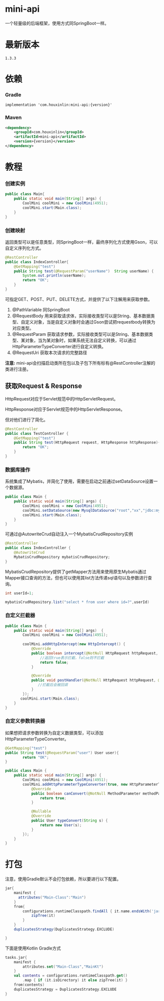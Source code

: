 # mini-api
 一个轻量级的后端框架，使用方式同SpringBoot一样。
 
# 最新版本
```text
1.3.3
```
# 依赖
### Gradle
```xml
implementation 'com.houxinlin:mini-api:{version}'
```
### Maven
```xml
<dependency>
    <groupId>com.houxinlin</groupId>
    <artifactId>mini-api</artifactId>
    <version>{version}</version>
</dependency>
```

# 教程
### 创建实例
```java
public class Main{
    public static void main(String[] args) {
        CoolMini coolMini = new CoolMini(4951);
        coolMini.start(Main.class);
    }
}
```

### 创建映射
返回类型可以是任意类型，同SpringBoot一样，最终序列化方式使用Gson，可以自定义序列化方式。
```java
@RestController
public class IndexController{
    @GetMapping("test")
    public String test(@RequestParam("userName")  String userName) {
        System.out.println(userName);
        return "OK";
    }
}
```
可指定GET、POST、PUT、DELETE方式，并提供了以下注解用来获取参数。
1. @PathVariable 同SpringBoot
2. @RequestBody 用来获取请求体，实际接收类型可以是String、基本数据类型、自定义对象，当是自定义对象时会通过Gson尝试把requestbody转换为对应类型。
3. @RequestParam 获取请求参数，实际接收类型可以是String、基本数据类型、某对象，当为某对象时，如果系统无法自定义转换，可以通过HttpParameterTypeConverter进行自定义转换。
4. @RequestUri 获取本次请求的完整路径

**注意:** mini-api会扫描启动类所在包以及子包下所有标有@RestController注解的类进行注册。
## 获取Request & Response
HttpRequest对应于Servlet规范中的HttpServletRequest。

HttpResponse对应于Servlet规范中的HttpServletResponse。

但对他们进行了简化。
```java
@RestController
public class TestController {
    @GetMapping("test")
    public String test(HttpRequest request, HttpResponse httpResponse){
        return "OK";
    }
}
```
### 数据库操作
系统集成了Mybatis，并简化了使用，需要在启动之前通过setDataSource设置一个数据源。
```java
public class Main {
    public static void main(String[] args) {
        CoolMini coolMini = new CoolMini(4951);
        coolMini.setDataSource(new MysqlDataSource("root","xx","jdbc:mysql://xxx:3306/name"));
        coolMini.start(Main.class);
    }
}
```
可通过@AutowriteCrud自动注入一个MybatisCrudRepository实例
```java
@RestController
public class IndexController {
    @AutowriteCrud
    MybatisCrudRepository mybatisCrudRepository;
}
```
MybatisCrudRepository提供了getMapper方法用来使用原生Mybatis通过Mapper接口查询的方法，但也可以使用其list方法传递sql语句以及参数进行查询。
```java
int userId=1;

mybatisCrudRepository.list("select * from user where id=?",userId)
```

### 自定义拦截器
```java
public class Main {
    public static void main(String[] args)  {
        CoolMini coolMini = new CoolMini(4951);
      
        coolMini.addHttpIntercept(new HttpIntercept() {
            @Override
            public boolean intercept(@NotNull HttpRequest httpRequest, @NotNull HttpResponse httpResponse) {
                //返回true表示拦截，false则不拦截
                return false;
            }

            @Override
            public void postHandler(@NotNull HttpRequest httpRequest, @NotNull HttpResponse httpResponse) {
               //拦截后会被回调
            }
        });
       coolMini.start(Main.class);
    }
}

```
### 自定义参数转换器
如果想把请求参数转换为自定义数据类型，可以添加HttpParameterTypeConverter。
```java
@GetMapping("test")
public String test(@RequestParam("user") User user){
        return "OK";
}
```
```java
public class Main {
    public static void main(String[] args) {
        CoolMini coolMini = new CoolMini(4951);
        coolMini.addHttpParameterTypeConverter(true, new HttpParameterTypeConverter<User>() {
            @Override
            public boolean canConvert(@NotNull MethodParameter methodParameter, @NotNull String s) {
                return true;
            }

            @Nullable
            @Override
            public User typeConvert(String s) {
                return new User(s);
            }
        });
    }
}
```

# 打包

注意，使用Gradle默认不会打包依赖，所以要进行以下配置。
```gradle
jar{
    manifest {
      attributes("Main-Class":"Main")
    }
    from{
        configurations.runtimeClasspath.findAll { it.name.endsWith('jar') }.collect {
            zipTree(it)
        }
    }
    duplicatesStrategy(DuplicatesStrategy.EXCLUDE)

}
```

下面是使用Kotlin Gradle方式
```kotlin
tasks.jar{
    manifest {
        attributes.set("Main-Class","MainKt")
    }
    val contents = configurations.runtimeClasspath.get()
        .map { if (it.isDirectory) it else zipTree(it) }
    from(contents)
    duplicatesStrategy = DuplicatesStrategy.EXCLUDE
}
```
